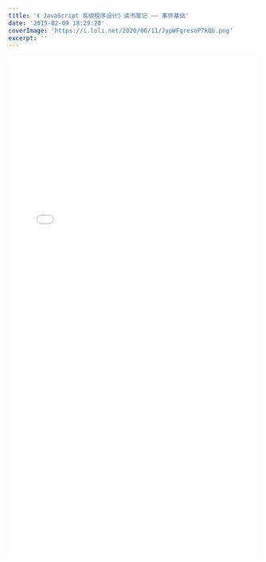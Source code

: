 ```yaml
---
title: '《 JavaScript 高级程序设计》读书笔记 —— 事件基础'
date: '2015-02-09 18:29:20'
coverImage: 'https://i.loli.net/2020/06/11/JypWFqresoP7kQb.png'
excerpt: ''
---
```


<embed src="../assets/javascript-notes-event/event.pdf" width="100%" height="1000px"/>